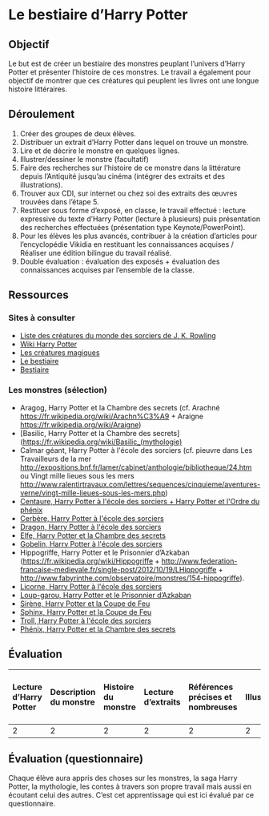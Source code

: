 # Le bestiaire d’Harry Potter

## Objectif

Le but est de créer un bestiaire des monstres peuplant l’univers d’Harry Potter et présenter l’histoire de ces monstres.
Le travail a également pour objectif de montrer que ces créatures qui peuplent les livres ont une longue histoire littéraires.

## Déroulement

1. Créer des groupes de deux élèves.
2. Distribuer un extrait d’Harry Potter dans lequel on trouve un monstre.
3. Lire et de décrire le monstre en quelques lignes.
4. Illustrer/dessiner le monstre (facultatif)
5. Faire des recherches sur l’histoire de ce monstre dans la littérature depuis l’Antiquité jusqu’au cinéma (intégrer des extraits et des illustrations).
6. Trouver aux CDI, sur internet ou chez soi des extraits des œuvres trouvées dans l’étape 5. 
7. Restituer sous forme d’exposé, en classe, le travail effectué : lecture expressive du texte d’Harry Potter (lecture à plusieurs) puis présentation des recherches effectuées (présentation type Keynote/PowerPoint).
8. Pour les élèves les plus avancés, contribuer à la création d’articles pour l’encyclopédie Vikidia en restituant les connaissances acquises / Réaliser une édition bilingue du travail réalisé.
9. Double évaluation : évaluation des exposés + évaluation des connaissances acquises par l’ensemble de la classe.

## Ressources

### Sites à consulter
- [Liste des créatures du monde des sorciers de J. K. Rowling](https://fr.m.wikipedia.org/wiki/Liste_des_cr%C3%A9atures_du_monde_des_sorciers_de_J._K._Rowling)
- [Wiki Harry Potter](http://fr.harrypotter.wikia.com/wiki/Portail:Cr%C3%A9atures)
- [Les créatures magiques](http://potter80.unblog.fr/les-creatures-magiques/)
- [Le bestiaire](http://www.encyclopedie-hp.org/monde-magique/bestiaire/)
- [Bestiaire](http://expositions.bnf.fr/bestiaire/index.htm)

### Les monstres (sélection)
- Aragog, Harry Potter et la Chambre des secrets (cf. Arachné https://fr.wikipedia.org/wiki/Arachn%C3%A9 + Araigne https://fr.wikipedia.org/wiki/Araigne)
- [Basilic, Harry Potter et la Chambre des secrets](https://fr.wikipedia.org/wiki/Basilic_(mythologie)
- Calmar géant, Harry Potter à l'école des sorciers (cf. pieuvre dans Les Travailleurs de la mer http://expositions.bnf.fr/lamer/cabinet/anthologie/bibliotheque/24.htm ou Vingt mille lieues sous les mers http://www.ralentirtravaux.com/lettres/sequences/cinquieme/aventures-verne/vingt-mille-lieues-sous-les-mers.php)
- [Centaure, Harry Potter à l'école des sorciers + Harry Potter et l'Ordre du phénix](https://fr.wikipedia.org/wiki/Centaure)
- [Cerbère, Harry Potter à l'école des sorciers](https://fr.wikipedia.org/wiki/Cerb%C3%A8re)
- [Dragon, Harry Potter à l'école des sorciers](https://fr.wikipedia.org/wiki/Dragon)
- [Elfe, Harry Potter et la Chambre des secrets](https://fr.wikipedia.org/wiki/Elfe)
- [Gobelin, Harry Potter à l'école des sorciers](https://fr.wikipedia.org/wiki/Gobelin_(folklore))
- Hippogriffe, Harry Potter et le Prisonnier d’Azkaban (https://fr.wikipedia.org/wiki/Hippogriffe + http://www.federation-francaise-medievale.fr/single-post/2012/10/19/LHippogriffe + http://www.fabyrinthe.com/observatoire/monstres/154-hippogriffe).
- [Licorne, Harry Potter à l'école des sorciers](https://fr.wikipedia.org/wiki/Licorne)
- [Loup-garou, Harry Potter et le Prisonnier d’Azkaban](https://fr.wikipedia.org/wiki/Lycanthrope)
- [Sirène, Harry Potter et la Coupe de Feu](https://fr.wikipedia.org/wiki/Sir%C3%A8ne)
- [Sphinx, Harry Potter et la Coupe de Feu](https://en.wikipedia.org/wiki/Sphinx)
- [Troll, Harry Potter à l'école des sorciers](https://fr.wikipedia.org/wiki/Troll)
- [Phénix, Harry Potter et la Chambre des secrets](https://fr.wikipedia.org/wiki/Ph%C3%A9nix)


## Évaluation

| Lecture d’Harry Potter | Description du monstre | Histoire du monstre | Lecture d’extraits | Références précises et nombreuses | Illustrations | Maitrise de l’oral | Qualité du diaporama | Création d’un article pour Vikidia | Sérieux et implication |
|:--|:--|:--|:--|:--|:--|:--|:--|:--|:--|
| 2 | 2 | 2 | 2 | 2 | 2 | 2 | 2 | 2 | 2 |

## Évaluation (questionnaire)

Chaque élève aura appris des choses sur les monstres, la saga Harry Potter, la mythologie, les contes à travers son propre travail mais aussi en écoutant celui des autres. C’est cet apprentissage qui est ici évalué par ce questionnaire.



